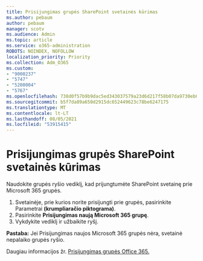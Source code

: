 ```yaml
---
title: Prisijungimas grupės SharePoint svetainės kūrimas
ms.author: pebaum
author: pebaum
manager: scotv
ms.audience: Admin
ms.topic: article
ms.service: o365-administration
ROBOTS: NOINDEX, NOFOLLOW
localization_priority: Priority
ms.collection: Adm_O365
ms.custom:
- "9000237"
- "5747"
- "5200004"
- "5767"
ms.openlocfilehash: 738d0f57b9b9dac5ed343037579a23d6d217f58b07da9730eb0bd08bc78c25e6
ms.sourcegitcommit: b5f7da89a650d2915dc652449623c78be6247175
ms.translationtype: MT
ms.contentlocale: lt-LT
ms.lasthandoff: 08/05/2021
ms.locfileid: "53915415"
---
```

# <a name="connect-a-sharepoint-site-to-a-group"></a>Prisijungimas grupės SharePoint svetainės kūrimas

Naudokite grupės ryšio vediklį, kad prijungtumėte SharePoint svetainę prie Microsoft 365 grupės.

1. Svetainėje, prie kurios norite prisijungti prie grupės, pasirinkite Parametrai **(krumpliaračio piktograma)**.
2. Pasirinkite **Prisijungimas naują Microsoft 365 grupę**.
3. Vykdykite vediklį ir užbaikite ryšį.

**Pastaba:**  Jei Prisijungimas naujos Microsoft 365 grupės nėra, svetainė nepalaiko grupės ryšio.

Daugiau informacijos žr. [Prisijungimas grupės Office 365.](https://docs.microsoft.com/sharepoint/dev/transform/modernize-connect-to-office365-group)